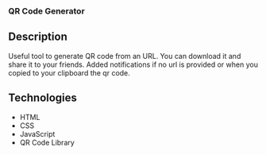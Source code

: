 ### QR Code Generator

## Description
Useful tool to generate QR code from an URL. You can download it and share it to your friends.
Added notifications if no url is provided or when you copied to your clipboard the qr code.

## Technologies
- HTML
- CSS
- JavaScript
- QR Code Library
